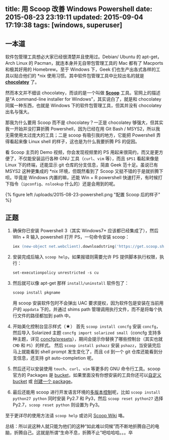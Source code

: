 title: 用 Scoop 改善 Windows Powershell
date: 2015-08-23 23:19:11
updated: 2015-09-04 17:19:38
tags: [windows, superuser]
---

## 一本道
软件包管理工具想必大家已经很清楚并且使用过。Debian/ Ubuntu 的 apt-get，Arch Linux 的 
Pacman，就连本身并无自带包管理工具的 Mac 都有了 Macports 和极其好用的 Homebrew。至于 
Windows 下，Geek 们也生产出各式各样的工具以贴合他们的 \*nix 
使用习惯。其中软件包管理工具中比较出名的就是 **[chocolatey](https://chocolatey.org/)** 了。

然而本文并不细谈 chocolatey，而谈的是一个叫做 **[Scoop](http://scoop.sh/)** 
工具。官网上的描述是“A command-line installer for Windows”，其实说白了，就是和 
chocolatey 同属一种东西，也就是 Windows 下的软件包管理工具，但其并没有 chocolatey 出名与强大。

那我为什么要用 Scoop 而不是 chocolatey？一正是 chocolatey 
够强大，但其实我一开始并没打算折腾 Powershell，因为已经在用 
Git Bash / MSYS2，所以我无需使用太过庞大的工具；二是 scoop 
有吸引我的地方，它能把 Powershell 弄得看起来像 Linux shell 
的样子，这也是为什么我要折腾 PS 的促因。

看 Scoop 主页的 Demo 视频，你会发现视频里的 PS 用起来很简约，而又是更方便了，不仅能安装运行各种 
GNU 工具（`curl`、`vim` 等），而且 `$PS1` 看起来像是 Linux 下的终端，还能显示 git 
仓库的分支信息，简直 Geek 范十足。虽说已有 MSYS2 这种更集成的 \*nix 环境，但既然看到了 
Scoop 又挺不错的于是就折腾下呗。毕竟是 Windows 内置的嘛，还能 Win + R powershell 
快速打开，有时候打下指令（`ipconfig`、`nslookup` 什么的）还是会用到的呢。

{% figure left /uploads/2015-08-23-powershell.png "配置 Scoop 后的样子" %}

## 正题
1. 确保你已安装 Powershell 3（其实 Windows7+ 应该都已经集成了），然后 WIn + R 输入 powershell 打开 PS，一句命令安装 scoop：
   ``` ps
   iex (new-object net.webclient).downloadstring('https://get.scoop.sh')
   ```

2. 安装完成后输入 `scoop help`，如果报错则需要允许 PS 提供脚本执行权限，执行：
   ``` ps
   set-executionpolicy unrestricted -s cu
   ```

3. 然后就可以像 apt-get 那样 `install/uninstall` 软件包了：
   ``` ps
   scoop install pkgname
   ```
   用 scoop 安装软件包时不会弹出 UAC 要求提权，因为软件包是安装在当前用户的 `appdata` 下的，并通过 shims path 管理调用执行文件，而不是将每个执行文件的路径都加到 path 中。

4. 开始美化控制台显示样式（★）
   首先 `scoop install concfg` 安装 `concfg`，然后导入 Solarized 主题 `concfg import solarized small`（concfg 支持多种主题，详见 [concfg/presets](https://github.com/lukesampson/concfg/tree/master/presets)），期间会提示你替换了哪些控制台（其实也就 `CMD` 和 `PS`）的样式。
   然后 `scoop install pshazz` 安装 `pshazz`，当安装完后马上就能看到 shell prompt 发生变化了，而且 cd 到一个 git 仓库还能看到分支信息，还支持 git auto-completion 呢。

5. 然后还可以安装使用 `touch`、`curl`、`vim` 等更多的 GNU 命令行工具。scoop 官方的 Packages 是 [bucket](https://github.com/lukesampson/scoop/tree/master/bucket)，如果里面没有你想安装的工具你还可以[自定义 bucket](https://github.com/lukesampson/scoop/wiki/Buckets#creating-your-own-bucket) 或 [创建一个 package](https://github.com/lukesampson/scoop/wiki/Creating-an-app-manifest)。

6. 最后还能用 scoop 进行开发语言环境的[多版本控制](https://github.com/lukesampson/scoop/wiki/Switching-Ruby-and-Python-Versions)呢，比如 `scoop install python27 python` 同时安装 Py2.7 和 Py3，然后 `scoop reset python27` 选择 Py2.7，`scoop reset python` 则设置为 Py3。

至于更详尽的使用方法请 `scoop help` 或访问 [Scoop Wiki](https://github.com/lukesampson/scoop/wiki) 咯。

总结：所以说这种人就只能为他们的这种“如此难以伺候”而不断地折腾自己的电脑，折腾自己。这就是所谓“生命不息，折腾不止”吧哈哈哈。。。卒
